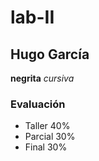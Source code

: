 # lab-II
## Hugo García

**negrita** *cursiva*
### Evaluación
+ Taller 40%
+ Parcial 30%
+ Final 30%

